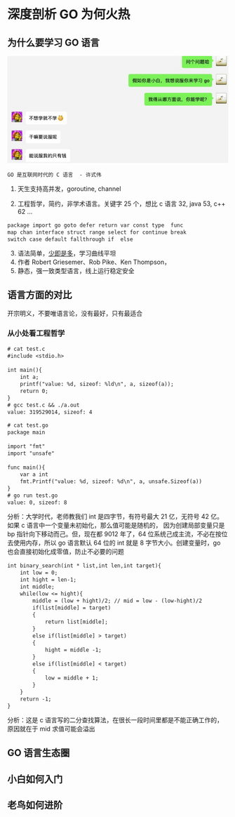 # 深度剖析 GO 为何火热
## 为什么要学习 GO 语言
![](images/only_money_can_persuade_me.jpg)

```
GO 是互联网时代的 C 语言  - 许式伟 
```
1. 天生支持高并发，goroutine, channel

2. 工程哲学，简约，非学术语言。关键字 25 个，想比 c 语言 32, java 53, c++ 62 ...
```
package import go goto defer return var const type  func
map chan interface struct range select for continue break
switch case default fallthrough if  else
```

3. 语法简单，[少即是多](https://commandcenter.blogspot.com/2012/06/less-is-exponentially-more.html)，学习曲线平坦
4. 作者 Robert Griesemer、Rob Pike、Ken Thompson， 
5. 静态，强一致类型语言，线上运行稳定安全

## 语言方面的对比
开宗明义，不要唯语言论，没有最好，只有最适合
### 从小处看工程哲学
```
# cat test.c
#include <stdio.h>

int main(){
	int a;
	printf("value: %d, sizeof: %ld\n", a, sizeof(a));
	return 0;
}
# gcc test.c && ./a.out
value: 319529014, sizeof: 4
```
```
# cat test.go
package main

import "fmt"
import "unsafe"

func main(){
	var a int
	fmt.Printf("value: %d, sizeof: %d\n", a, unsafe.Sizeof(a))
}
# go run test.go
value: 0, sizeof: 8
```

分析：大学时代，老师教我们 int 是四字节，有符号最大 21 亿，无符号 42 亿。如果 c 语言中一个变量未初始化，那么值可能是随机的， 因为创建局部变量只是 bp 指针向下移动而己。但，现在都 9012 年了，64 位系统己成主流，不必在按位去使用内存，所以 go 语言默认 64 位的 int 就是 8 字节大小。创建变量时，go 也会直接初始化成零值，防止不必要的问题

```
int binary_search(int * list,int len,int target){
    int low = 0;
    int hight = len-1;
    int middle;
    while(low <= hight){
        middle = (low + hight)/2; // mid = low - (low-hight)/2
        if(list[middle] = target)
        {
            return list[middle];
        }
        else if(list[middle] > target)
        {
            hight = middle -1;
        }
        else if(list[middle] < target)
        {
            low = middle + 1;
        }
    }
    return -1;
}
```
分析：这是 c 语言写的二分查找算法，在很长一段时间里都是不能正确工作的，原因就在于 mid 求值可能会溢出
## GO 语言生态圈
## 小白如何入门
## 老鸟如何进阶